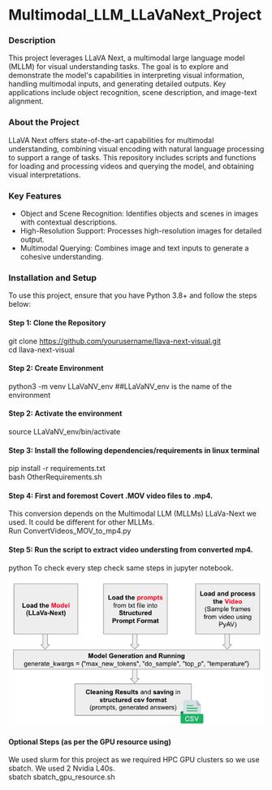 # Multimodal_LLM_LLaVaNext_Project

### Description
This project leverages LLaVA Next, a multimodal large language model (MLLM) for visual understanding tasks. The goal is to explore and demonstrate the model's capabilities in interpreting visual information, handling multimodal inputs, and generating detailed outputs. Key applications include object recognition, scene description, and image-text alignment.

### About the Project
LLaVA Next offers state-of-the-art capabilities for multimodal understanding, combining visual encoding with natural language processing to support a range of tasks. This repository includes scripts and functions for loading and processing videos and querying the model, and obtaining visual interpretations.

### Key Features
- Object and Scene Recognition: Identifies objects and scenes in images with contextual descriptions.  <br />
- High-Resolution Support: Processes high-resolution images for detailed output.  <br />
- Multimodal Querying: Combines image and text inputs to generate a cohesive understanding.  <br />

### Installation and Setup
To use this project, ensure that you have Python 3.8+ and follow the steps below:
#### Step 1: Clone the Repository
git clone https://github.com/yourusername/llava-next-visual.git <br />
cd llava-next-visual

#### Step 2: Create Environment <br />
python3 -m venv LLaVaNV_env      ##LLaVaNV_env is the name of the environment

#### Step 2: Activate the environment
source LLaVaNV_env/bin/activate 

#### Step 3: Install the following dependencies/requirements in linux terminal <br />
pip install -r requirements.txt <br />
bash OtherRequirements.sh <br />

#### Step 4: First and foremost Covert .MOV video files to .mp4. 
This conversion depends on the Multimodal LLM (MLLMs) LLaVa-Next we used. It could be different for other MLLMs.<br />
Run ConvertVideos_MOV_to_mp4.py

#### Step 5: Run the script to extract video understing from converted mp4.
python <ADD name of the script>
To check every step check same steps in jupyter notebook.

![test](https://github.com/pallavig702/Multimodal_LLM_LLaVaNext_Project/blob/main/Images/Flow_of_script.png)
#### Optional Steps (as per the GPU resource using)
We used slurm for this project as we required HPC GPU clusters so we use sbatch. We used 2 Nvidia L40s. <br />
sbatch sbatch_gpu_resource.sh


